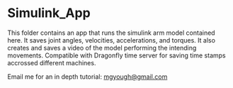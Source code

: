 # Simulink_App
This folder contains an app that runs the simulink arm model contained here. It saves joint angles, velocities, accelerations, and torques. It also creates and saves a video of the model performing the intending movements. Compatible with Dragonfly time server for saving time stamps accrossed different machines.

Email me for an in depth tutorial: mgyough@gmail.com